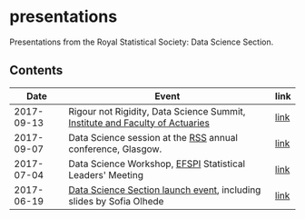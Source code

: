 # presentations

Presentations from the Royal Statistical Society: Data Science Section.

## Contents

|Date|Event|link|
|--|--|--|
|2017-09-13|Rigour not Rigidity, Data Science Summit, [Institute and Faculty of Actuaries](https://www.actuaries.org.uk/)|[link](20170913_ifoa_summit/)|
|2017-09-07|Data Science session at the [RSS](https://www.rss.org.uk) annual conference, Glasgow.|[link](20170907_rss_conference/)|
|2017-07-04|Data Science Workshop, [EFSPI](https://www.efspi.org/) Statistical Leaders' Meeting|[link](20170704_efspi/)|
|2017-06-19|[Data Science Section launch event](https://m.youtube.com/watch?v=5aH3vVvtOfc), including slides by Sofia Olhede|[link](20170624_launch_event/)|

